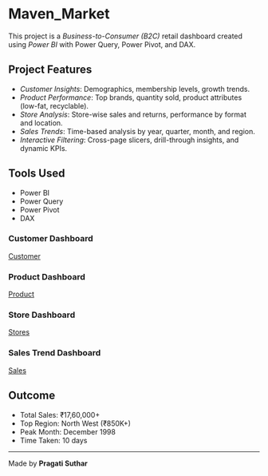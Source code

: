 # Maven_Market

This project is a *Business-to-Consumer (B2C)* retail dashboard created using *Power BI* with Power Query, Power Pivot, and DAX.

## Project Features

- *Customer Insights*: Demographics, membership levels, growth trends.
- *Product Performance*: Top brands, quantity sold, product attributes (low-fat, recyclable).
- *Store Analysis*: Store-wise sales and returns, performance by format and location.
- *Sales Trends*: Time-based analysis by year, quarter, month, and region.
- *Interactive Filtering*: Cross-page slicers, drill-through insights, and dynamic KPIs.

## Tools Used

- Power BI  
- Power Query  
- Power Pivot  
- DAX  

### Customer Dashboard  
[Customer](https://github.com/user-attachments/assets/5f9c92de-3564-458c-bd90-0ceeeec13c92)


### Product Dashboard  
[Product](https://github.com/user-attachments/assets/1e157372-495c-4924-87fa-58be5bc91f5f)


### Store Dashboard  
[Stores](https://github.com/user-attachments/assets/83371dd3-8582-401e-8fb0-c8603292ab55)


### Sales Trend Dashboard  
[Sales](https://github.com/user-attachments/assets/4c763583-79b5-48d0-a694-d3258def4bfe)


## Outcome

- Total Sales: ₹17,60,000+  
- Top Region: North West (₹850K+)  
- Peak Month: December 1998  
- Time Taken: 10 days  

---

Made by **Pragati Suthar**
